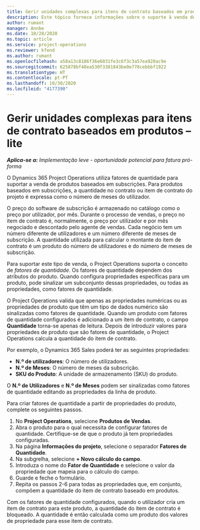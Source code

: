 ```yaml
---
title: Gerir unidades complexas para itens de contrato baseados em produtos – lite
description: Este tópico fornece informações sobre o suporte à venda de produtos baseados em subscrições.
author: rumant
manager: Annbe
ms.date: 10/28/2020
ms.topic: article
ms.service: project-operations
ms.reviewer: kfend
ms.author: rumant
ms.openlocfilehash: a58a13c8186f36e6031fe3c6f3c3a57ea920ac9e
ms.sourcegitcommit: 625878bf48ea530f3381843be0e778cebbbf1922
ms.translationtype: HT
ms.contentlocale: pt-PT
ms.lasthandoff: 10/30/2020
ms.locfileid: "4177390"
---
```

# <a name="manage-complex-units-for-product-based-contract-lines---lite"></a>Gerir unidades complexas para itens de contrato baseados em produtos – lite

_**Aplica-se a:** Implementação leve - oportunidade potencial para fatura pró-forma_

O Dynamics 365 Project Operations utiliza fatores de quantidade para suportar a venda de produtos baseados em subscrições. Para produtos baseados em subscrições, a quantidade no contrato ou item de contrato do projeto é expressa como o número de meses do utilizador.

O preço do software de subscrição é armazenado no catálogo como o preço por utilizador, por mês. Durante o processo de vendas, o preço no item de contrato é, normalmente, o preço por utilizador e por mês negociado e descontado pelo agente de vendas. Cada negócio tem um número diferente de utilizadores e um número diferente de meses de subscrição. A quantidade utilizada para calcular o montante do item de contrato é um produto do número de utilizadores e do número de meses de subscrição.

Para suportar este tipo de venda, o Project Operations suporta o conceito de *fatores de quantidade*. Os fatores de quantidade dependem dos atributos do produto. Quando configura propriedades específicas para um produto, pode sinalizar um subconjunto dessas propriedades, ou todas as propriedades, como fatores de quantidade.

O Project Operations valida que apenas as propriedades numéricas ou as propriedades de produto que têm um tipo de dados numérico são sinalizadas como fatores de quantidade. Quando um produto com fatores de quantidade configurados é adicionado a um item de contrato, o campo **Quantidade** torna-se apenas de leitura. Depois de introduzir valores para propriedades de produto que são fatores de quantidade, o Project Operations calcula a quantidade do item de contrato.

Por exemplo, o Dynamics 365 Sales poderá ter as seguintes propriedades:

- **N.º de utilizadores**: O número de utilizadores.
- **N.º de Meses**: O número de meses da subscrição.
- **SKU do Produto**: A unidade de armazenamento (SKU) do produto.

O **N.º de Utilizadores** e **N.º de Meses** podem ser sinalizadas como fatores de quantidade editando as propriedades da linha de produto.

Para criar fatores de quantidade a partir de propriedades do produto, complete os seguintes passos.

1. No **Project Operations**, selecione **Produtos de Vendas**.
2. Abra o produto para o qual necessita de configurar fatores de quantidade. Certifique-se de que o produto já tem propriedades configuradas.
3. Na página **Informações do projeto**, selecione o separador **Fatores de Quantidade**.
4. Na subgrelha, selecione **+ Novo cálculo do campo**.
5. Introduza o nome do **Fator de Quantidade** e selecione o valor da propriedade que mapeia para o cálculo do campo.
6. Guarde e feche o formulário.
7. Repita os passos 2-6 para todas as propriedades que, em conjunto, compõem a quantidade do item de contrato baseado em produtos.

Com os fatores de quantidade configurados, quando o utilizador cria um item de contrato para este produto, a quantidade do item de contrato é bloqueado. A quantidade é então calculada como um produto dos valores de propriedade para esse item de contrato.
